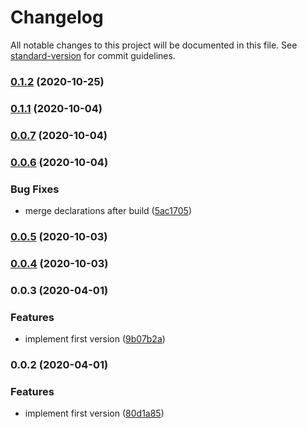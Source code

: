 # Changelog

All notable changes to this project will be documented in this file. See [standard-version](https://github.com/conventional-changelog/standard-version) for commit guidelines.

### [0.1.2](https://github.com/PDMLab/express-http-warning/compare/v0.1.1...v0.1.2) (2020-10-25)

### [0.1.1](https://github.com/PDMLab/express-http-warning/compare/v0.0.6...v0.1.1) (2020-10-04)

### [0.0.7](https://github.com/PDMLab/express-http-warning/compare/v0.0.6...v0.0.7) (2020-10-04)

### [0.0.6](https://github.com/PDMLab/express-http-warning/compare/v0.0.5...v0.0.6) (2020-10-04)


### Bug Fixes

* merge declarations after build ([5ac1705](https://github.com/PDMLab/express-http-warning/commit/5ac1705219494e8518aaf60ab05309fbe8062791))

### [0.0.5](https://github.com/PDMLab/express-http-warning/compare/v0.0.3...v0.0.5) (2020-10-03)

### [0.0.4](https://github.com/PDMLab/express-http-warning/compare/v0.0.3...v0.0.4) (2020-10-03)

### 0.0.3 (2020-04-01)


### Features

* implement first version ([9b07b2a](https://github.com/PDMLab/express-http-warning/commit/9b07b2a2c9766485ed874bfe2389e3abbd56d14d))

### 0.0.2 (2020-04-01)


### Features

* implement first version ([80d1a85](https://github.com/PDMLab/express-http-warning/commit/80d1a85d56bd1bd0c51a65e6eb70c758c25246d8))
